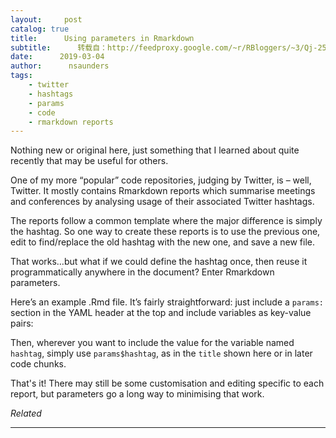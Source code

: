 ```yaml
---
layout:     post
catalog: true
title:      Using parameters in Rmarkdown
subtitle:      转载自：http://feedproxy.google.com/~r/RBloggers/~3/Qj-25cXFOQ4/
date:      2019-03-04
author:      nsaunders
tags:
    - twitter
    - hashtags
    - params
    - code
    - rmarkdown reports
---
```






Nothing new or original here, just something that I learned about quite recently that may be useful for others.

One of my more “popular” code repositories, judging by Twitter, is – well, Twitter. It mostly contains Rmarkdown reports which summarise meetings and conferences by analysing usage of their associated Twitter hashtags.

The reports follow a common template where the major difference is simply the hashtag. So one way to create these reports is to use the previous one, edit to find/replace the old hashtag with the new one, and save a new file.

That works…but what if we could define the hashtag once, then reuse it programmatically anywhere in the document? Enter Rmarkdown parameters.

Here’s an example .Rmd file. It’s fairly straightforward: just include a `params:` section in the YAML header at the top and include variables as key-value pairs:

Then, wherever you want to include the value for the variable named `hashtag`, simply use `params$hashtag`, as in the `title` shown here or in later code chunks.

That's it! There may still be some customisation and editing specific to each report, but parameters go a long way to minimising that work.


*Related*








---
